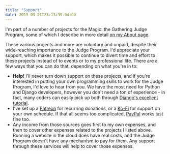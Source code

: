 ```yaml
---
title: "Support"
date: 2019-03-21T23:13:39-04:00
---
```


I'm part of a number of projects for the Magic: the Gathering Judge Program,
some of which I describe in more detail [on my About page](/about/).

These various projects and more are voluntary and unpaid, despite their
wide-reaching importance to the Judge Program. I'd appreciate your support,
which makes it possible to continue to divert time and effort to these projects
instead of to events or to my professional life. There are a few ways that you
can do that, depending on what you're in to:

* **Help!** I'll never turn down support on these projects, and if you're
  interested in putting your own programming skills to work for the Judge
  Program, I'd love to hear from you. We have the most need for Python and
  Django developers, however you don't need a ton of experience - in fact, many
  coders can easily pick up both through [Django's excellent
  tutorial](https://www.djangoproject.com/start/).
* I've set up a [Patreon](https://www.patreon.com/dcollins_judge) for recurring
  donations, or a [Ko-Fi](https://ko-fi.com/dcollins) for support on your own
  schedule. If that all seems too complicated,
  [PayPal](https://www.paypal.com/cgi-bin/webscr?cmd=_s-xclick&hosted_button_id=E3PRNPJWVZSNL&source=url)
  works just fine too.
* Any income from those sources goes first to my own expenses, and then to cover
  other expenses related to the projects I listed above. Running a website in
  the cloud does have real costs, and the Judge Program doesn't have any
  mechanism to pay for them. Any support through these services will help to
  cover those expenses.
